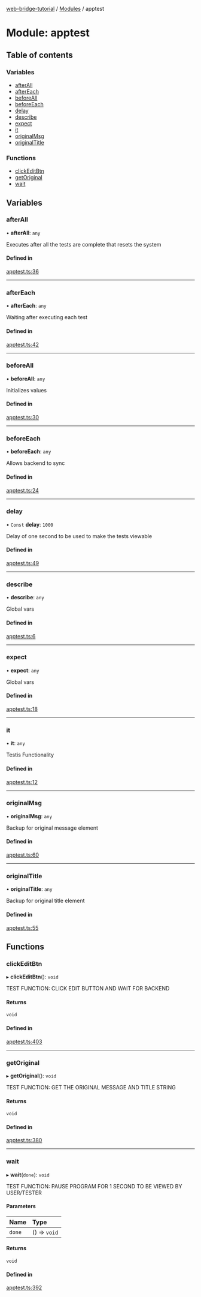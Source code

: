 [web-bridge-tutorial](../README.md) / [Modules](../modules.md) / apptest

# Module: apptest

## Table of contents

### Variables

- [afterAll](apptest.md#afterall)
- [afterEach](apptest.md#aftereach)
- [beforeAll](apptest.md#beforeall)
- [beforeEach](apptest.md#beforeeach)
- [delay](apptest.md#delay)
- [describe](apptest.md#describe)
- [expect](apptest.md#expect)
- [it](apptest.md#it)
- [originalMsg](apptest.md#originalmsg)
- [originalTitle](apptest.md#originaltitle)

### Functions

- [clickEditBtn](apptest.md#clickeditbtn)
- [getOriginal](apptest.md#getoriginal)
- [wait](apptest.md#wait)

## Variables

### afterAll

• **afterAll**: `any`

Executes after all the tests are complete that resets the system

#### Defined in

[apptest.ts:36](https://bitbucket.org/sml3/cse216_sp24_team_21/src/f28616e/web/apptest.ts#lines-36)

___

### afterEach

• **afterEach**: `any`

Waiting after executing each test

#### Defined in

[apptest.ts:42](https://bitbucket.org/sml3/cse216_sp24_team_21/src/f28616e/web/apptest.ts#lines-42)

___

### beforeAll

• **beforeAll**: `any`

Initializes values

#### Defined in

[apptest.ts:30](https://bitbucket.org/sml3/cse216_sp24_team_21/src/f28616e/web/apptest.ts#lines-30)

___

### beforeEach

• **beforeEach**: `any`

Allows backend to sync

#### Defined in

[apptest.ts:24](https://bitbucket.org/sml3/cse216_sp24_team_21/src/f28616e/web/apptest.ts#lines-24)

___

### delay

• `Const` **delay**: ``1000``

Delay of one second to be used to make the tests viewable

#### Defined in

[apptest.ts:49](https://bitbucket.org/sml3/cse216_sp24_team_21/src/f28616e/web/apptest.ts#lines-49)

___

### describe

• **describe**: `any`

Global vars

#### Defined in

[apptest.ts:6](https://bitbucket.org/sml3/cse216_sp24_team_21/src/f28616e/web/apptest.ts#lines-6)

___

### expect

• **expect**: `any`

Global vars

#### Defined in

[apptest.ts:18](https://bitbucket.org/sml3/cse216_sp24_team_21/src/f28616e/web/apptest.ts#lines-18)

___

### it

• **it**: `any`

Testis Functionality

#### Defined in

[apptest.ts:12](https://bitbucket.org/sml3/cse216_sp24_team_21/src/f28616e/web/apptest.ts#lines-12)

___

### originalMsg

• **originalMsg**: `any`

Backup for original message element

#### Defined in

[apptest.ts:60](https://bitbucket.org/sml3/cse216_sp24_team_21/src/f28616e/web/apptest.ts#lines-60)

___

### originalTitle

• **originalTitle**: `any`

Backup for original title element

#### Defined in

[apptest.ts:55](https://bitbucket.org/sml3/cse216_sp24_team_21/src/f28616e/web/apptest.ts#lines-55)

## Functions

### clickEditBtn

▸ **clickEditBtn**(): `void`

TEST FUNCTION: 
CLICK EDIT BUTTON AND WAIT FOR BACKEND

#### Returns

`void`

#### Defined in

[apptest.ts:403](https://bitbucket.org/sml3/cse216_sp24_team_21/src/f28616e/web/apptest.ts#lines-403)

___

### getOriginal

▸ **getOriginal**(): `void`

TEST FUNCTION: 
GET THE ORIGINAL MESSAGE AND TITLE STRING

#### Returns

`void`

#### Defined in

[apptest.ts:380](https://bitbucket.org/sml3/cse216_sp24_team_21/src/f28616e/web/apptest.ts#lines-380)

___

### wait

▸ **wait**(`done`): `void`

TEST FUNCTION: 
PAUSE PROGRAM FOR 1 SECOND TO BE VIEWED BY USER/TESTER

#### Parameters

| Name | Type |
| :------ | :------ |
| `done` | () => `void` |

#### Returns

`void`

#### Defined in

[apptest.ts:392](https://bitbucket.org/sml3/cse216_sp24_team_21/src/f28616e/web/apptest.ts#lines-392)
